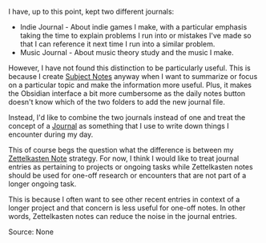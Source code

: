 I have, up to this point, kept two different journals:

- Indie Journal - About indie games I make, with a particular emphasis taking the time to explain problems I run into or mistakes I've made so that I can reference it next time I run into a similar problem.
- Music Journal - About music theory study and the music I make.

However, I have not found this distinction to be particularly useful. This is because I create [Subject Notes](../notes/subject-note.md) anyway when I want to summarize or focus on a particular topic and make the information more useful. Plus, it makes the Obsidian interface a bit more cumbersome as the daily notes button doesn't know which of the two folders to add the new journal file.

Instead, I'd like to combine the two journals instead of one and treat the concept of a [Journal](../notes/journal.md) as something that I use to write down things I encounter during my day.

This of course begs the question what the difference is between my [Zettelkasten Note](../notes/zettelkasten-note.md) strategy. For now, I think I would like to treat journal entries as pertaining to projects or ongoing tasks while Zettelkasten notes should be used for one-off research or encounters that are not part of a longer ongoing task.

This is because I often want to see other recent entries in context of a longer project and that concern is less useful for one-off notes. In other words, Zettelkasten notes can reduce the noise in the journal entries.

Source: None
